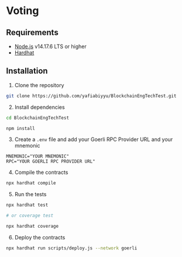 # Voting

## Requirements

- [Node.js](https://nodejs.org/en/download/) v14.17.6 LTS or higher
- [Hardhat](https://hardhat.org/getting-started/#overview)

## Installation

1. Clone the repository

```bash
git clone https://github.com/yafiabiyyu/BlockchainEngTechTest.git
```

2. Install dependencies

```bash
cd BlockchainEngTechTest

npm install
```

3. Create a `.env` file and add your Goerli RPC Provider URL and your mnemonic

```
MNEMONIC="YOUR MNEMONIC"
RPC="YOUR GOERLI RPC PROVIDER URL"
```

4. Compile the contracts

```bash
npx hardhat compile
```

5. Run the tests

```bash
npx hardhat test

# or coverage test

npx hardhat coverage
```

6. Deploy the contracts

```bash
npx hardhat run scripts/deploy.js --network goerli
```